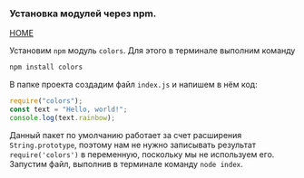 ### Установка модулей через npm.

[HOME](../../README.md)

Установим `npm` модуль `colors`. Для этого в терминале выполним команду

```powershell
npm install colors
```

В папке проекта создадим файл `index.js` и напишем в нём код:

```js
require("colors");
const text = "Hello, world!";
console.log(text.rainbow);
```

Данный пакет по умолчанию работает за счет расширения `String.prototype`, поэтому нам не нужно записывать результат `require('colors')` в переменную, поскольку мы не используем его. Запустим файл, выполнив в терминале команду `node index`.
